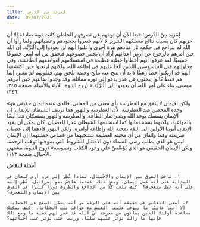 ```yaml
---
title:  لمزيد من الدرس
date:  09/07/2021
---
```


لِمَزِيد مِنْ الدَّرس: «بدا الآن أن توبتهم عن تصرفهم الخاطئ كانت توبة صادقة إلا أن حزنهم كان بسبب نتائج مسلكهم الشرير لا لأنهم شعروا بجحودهم وعصيانهم. ولما رأوا أن الله لم يتراجع في حكمه ثار عنادهم مرة أخرى وأعلنوا أنهم لن يعودوا إلى الْبَرِّيَّة. إن الله حين أمرهم بالرجوع عن أرض أعدائهم أراد أن يختبر خضوعهم فتحقق من أنه ليس خضوعًا حقيقيًا. لقد عرفوا أنهم أخطأوا خطية عظيمة في استسلامهم لعواطفهم الطائشة، وفي محاولتهم قتل الجاسوسين اللذين ألحا عليهم في إطاعة الله، ولكنهم ارتعبوا حين اكتشفوا أنهم فد ارتكبوا خطأ رهيبًا لا بد أن تنتج عنه نتائج وخيمة تلحق بهم. فقلوبهم لم تتغير، إنما هم فقط كانوا يبحثون عن عذر يدعو إلى ثورة مماثلة. وقد وجدوا ضالتهم حين أمرهم موسى، بناء على أمر الله، أن يعودوا إلى الْبَرِّيَّة.» (روح النبوة، الآباء والأنبياء، صفحة ٣٤٥، ٣٤٦).

«ولكن الإيمان لا يتفق مع الغطرسة بأي معنى من المعاني. فالذي عنده إيمان حقيقي هو وحده المحصن ضد الغطرسة. لأن الغطرسة والتهور هما تزييف الشيطان للإيمان. إن الإيمان يتمسك بوعد الله ويثمر ثمار الطاعة. والغطرسة والتهور يتمسكان هما أيضًا بالمواعيد، ولكنهما يستخدمانها كما استخدمها الشيطان عذرا للعصيان. كان يمكن أن يقود الإيمان أبوينا الأولين إلى الثقة بمحبة الله وإطاعة أوامره، ولكن التهور قادهما إلى عصيان شريعته وهما واثقان من أن محبته العظيمة ستنجيهما من قصاص خطيتهما. إن الإيمان ليس هو الذي يطلب رضى السماء دون الامتثال للشروط التي بموجبها توهب الرحمة. ولكن الإيمان الحقيقي هو الذي يُؤَسَّسْ على وعود الكتاب ونصوصه» (روح النبوة، مشتهى الأجيال، صفحة ١١٣).

**أسئلة للنقاش**

`١. ناقش الفرق بين الإيمان والاخْتِيَال. لماذا نُظِرَ إلى غزو أرض كنعان في البداية على أنه عمل إيمان، وبعد ذلك، عندما هاجمَ بنو إسرائيل، نُظِر إليه على أنه عمل متعجرف؟  كيف يلعب كلًّا من الدافع والظروف دورًا كبيرًا في الفرق بين الإيمان والتعجرف؟`

`٢. أمعن التفكير في حقيقة أنه على الرغم من أنه يمكن الصفح عن الخطايا، إلا أننا غالبًا ما يتوجب علينا العيش مع عواقب تلك الخطايا.  كيف يمكنك مساعدة أولئك الذين يعانون من معرفة أنَّ الله قد غفر لهم خطية ما ومع ذلك فإنها ما زالت تؤثر عليهم سلبًا، وربما حتى تؤثر على أحبائهم؟`